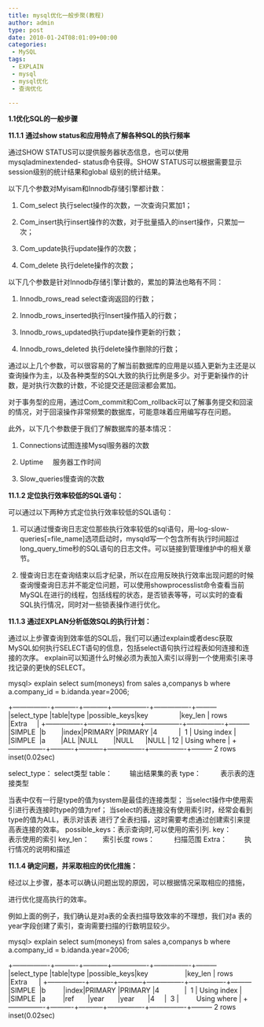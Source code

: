 ```yaml
---
title: mysql优化一般步聚(教程)
author: admin
type: post
date: 2010-01-24T08:01:09+00:00
categories:
 - MySQL
tags:
 - EXPLAIN
 - mysql
 - mysql优化
 - 查询优化

---
```

**1.1优化SQL的一般步骤**

**11.1.1** **通过show status和应用特点了解各种SQL的执行频率**

通过SHOW STATUS可以提供服务器状态信息，也可以使用mysqladminextended- status命令获得。SHOW STATUS可以根据需要显示session级别的统计结果和global 级别的统计结果。

以下几个参数对Myisam和Innodb存储引擎都计数：

1. Com_select 执行select操作的次数，一次查询只累加1；

2. Com_insert执行insert操作的次数，对于批量插入的insert操作，只累加一次；

3. Com_update执行update操作的次数；

4. Com_delete 执行delete操作的次数；

以下几个参数是针对Innodb存储引擎计数的，累加的算法也略有不同：

1. Innodb\_rows\_read select查询返回的行数；

2. Innodb\_rows\_inserted执行Insert操作插入的行数；

3. Innodb\_rows\_updated执行update操作更新的行数；

4. Innodb\_rows\_deleted 执行delete操作删除的行数；

通过以上几个参数，可以很容易的了解当前数据库的应用是以插入更新为主还是以查询操作为主，以及各种类型的SQL大致的执行比例是多少。对于更新操作的计数，是对执行次数的计数，不论提交还是回滚都会累加。

对于事务型的应用，通过Com\_commit和Com\_rollback可以了解事务提交和回滚的情况，对于回滚操作非常频繁的数据库，可能意味着应用编写存在问题。

此外，以下几个参数便于我们了解数据库的基本情况：

1. Connections试图连接Mysql服务器的次数

2. Uptime     服务器工作时间

3. Slow_queries慢查询的次数

**11.1.2 定位执行效率较低的SQL语句：**

可以通过以下两种方式定位执行效率较低的SQL语句：

1. 可以通过慢查询日志定位那些执行效率较低的sql语句，用–log-slow- queries[=file\_name]选项启动时，mysqld写一个包含所有执行时间超过 long\_query_time秒的SQL语句的日志文件。可以链接到管理维护中的相关章节。

2. 慢查询日志在查询结束以后才纪录，所以在应用反映执行效率出现问题的时候查询慢查询日志并不能定位问题，可以使用showprocesslist命令查看当前MySQL在进行的线程，包括线程的状态，是否锁表等等，可以实时的查看SQL执行情况，同时对一些锁表操作进行优化。

**11.1.3 通过EXPLAN分析低效SQL的执行计划：**

通过以上步骤查询到效率低的SQL后，我们可以通过explain或者desc获取MySQL如何执行SELECT语句的信息，包括select语句执行过程表如何连接和连接的次序。
explain可以知道什么时候必须为表加入索引以得到一个使用索引来寻找记录的更快的SELECT。

mysql> explain select sum(moneys) from sales a,companys b where a.company_id = b.idanda.year=2006;

+—————-+———-+———–+—————-+—————-+———
|select\_type |table|type |possible\_keys|key                |key_len | rows |Extra     |
+—————-+———-+———–+—————-+—————-+———
|SIMPLE  |b        |index|PRIMARY |PRIMARY |4           |  1 | Using index |
|SIMPLE  |a        |ALL |NULL        |NULL      |NULL | 12 | Using where |
+—————-+———-+———–+—————-+—————-+———
2 rows inset(0.02sec)

select_type： select类型
table：         输出结果集的表
type：          表示表的连接类型

当表中仅有一行是type的值为system是最佳的连接类型；
当select操作中使用索引进行表连接时type的值为ref；
当select的表连接没有使用索引时，经常会看到type的值为ALL，表示对该表
进行了全表扫描，这时需要考虑通过创建索引来提高表连接的效率。
possible_keys：表示查询时,可以使用的索引列.
key：           表示使用的索引
key_len：       索引长度
rows：          扫描范围
Extra：         执行情况的说明和描述

**11.1.4 确定问题，并采取相应的优化措施：**

经过以上步骤，基本可以确认问题出现的原因，可以根据情况采取相应的措施，

进行优化提高执行的效率。

例如上面的例子，我们确认是对a表的全表扫描导致效率的不理想，我们对a 表的year字段创建了索引，查询需要扫描的行数明显较少。

mysql> explain select sum(moneys) from sales a,companys b where a.company_id = b.idanda.year=2006;

+—————-+———-+———–+—————-+—————-+———
|select\_type |table|type |possible\_keys|key                   |key_len | rows |Extra      |
+—————-+———-+———–+—————-+—————-+———
|SIMPLE  |b         |index|PRIMARY |PRIMARY |4             |  1 | Using index |
|SIMPLE  |a         |ref       |year       |year       |4     |  3 |         Using where |
+—————-+———-+———–+—————-+—————-+———
2 rows inset(0.02sec)